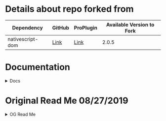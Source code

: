 # Details about repo forked from
Dependency|GitHub|ProPlugin|Available Version to Fork
--- | --- | --- | --- 
nativescript-dom|[Link](https://github.com/NathanaelA/nativescript-dom)|[Link](https://www.npmjs.com/package/nativescript-dom)|2.0.5|

# Documentation
<details>
  <summary>Docs</summary>
  
## Installation 
```bash
npm install ConcordanceHealth/nativescript-dom#branch
```

## Usage
To use the  module you just `require()` it:

```js
require("nativescript-dom");
```

**Note:** You do NOT need to keep a reference to it; and you only need to load it once.
It will automatically attach its methods to all the proper classes in the NativeScript library, making it act as if they are built in.

### Methods

#### `getElementById(id)`
#### `getElementsByClassName(className)`
#### `getElementsByTagName(tagName)`

These are globally available! Like their Web DOM counterparts; they return elements based on the critera.

#### `view.getElementById(id)`
#### `view.getElementsByClassName(className)`
#### `view.getElementsByTagName(tagName)`
Like their Web DOM counterparts; returns the children elements based on the critera.

```js
exports.pageLoaded = function(args) {
  var page = args.object;
  var stackLayout = page.getElementsByTagName('StackLayout')[0];
  var button = stackLayout.getElementsByClassName('clickButton')[0];
  button.classList.toggle('hidden');
}
```

#### `view.runAgainstId(id, function(elem) { /* Do something with elem */ })`
#### `view.runAgainstClasses(className, function(elem) { /* Do something with elem */ })`
#### `view.runAgainstTagNames(tag, function(elem) { /* Do something with elem */ })`
This will automatically run your function passing it the elem that it matches; it will call your function multiple times once for each element that matches your selection.

```js
exports.pageLoaded = function(args) {
  var page = args.object;
  page.runAgainstClasses('clickButton', function(elem) {  
      elem.classList.toggle('hidden');
  });
}
```
  
#### `view.classList.add(className, className, ...)`
Add a class to the view's class list at the end

```js
someButton.classList.add('hidden');  // ClassList on this button will be "class1 class2 classx hidden"
```

#### `view.classList.insert(className, className, ...)`
Add a class to the view's class list at the front
```js
someButton.classList.insert('hidden'); // ClassList on this button will be "hidden class1 class2 classx"
```


#### `view.classList.remove(className, className, ...)`
Removes a class from the view's class list
```js
someButton.classList.remove('hidden'); // ClassList would then equal "class1 class2 class3"
```
   
#### `view.classList.toggle(className[, force])`
Toggles a class name
if force = true, will force adding the class name only.     (And won't remove it, but you won't have a second)
if force = false, will force removing the class name only.  (And won't add it)

#### `view.classList.item(index)`
Returns the class name at that location in the class list.

#### `view.classList.contains(className)`
Returns true or false if the class name exists in the class list.
```js
if (someButton.classList.contains('hidden')) {
    someButton.classList.remove('hidden');
} else {
    someButton.classList.add('hidden');
 }

  // someButton.classList.toggle('hidden');    would be equivelent to the 5 lines above.
```

#### TypeScript Global Augmentation
This module ships a file, `dom-global.d.ts`, to enable intellisense and benefit from the TypeScript Typings
add a reference in your `references.d.ts` file. Below is the snippet you can paste into the `references.d.ts` in the root of your app.

<sub>*You may need to restart your IDE for it to resolve the added typings.*</sub>


```xml
/// <reference path="./node_modules/nativescript-dom/dom-global.d.ts" />
```
</details>


# Original Read Me 08/27/2019
<details>
  <summary>OG Read Me</summary>
<a href="https://proplugins.org"><img src="https://proplugins.org/logos/unmaintained.svg" height="30px" width="100%"></a>

# NativeScript-Dom

<p align="center"><a href="https://proplugins.org"><img src="https://proplugins.org/logos/logo.png" width="400"  /></a></p>

We have an awesome, new service in town!   This service provides tested new and upgraded plugins.  All ProPlugins are already known to work with NativeScript 6.x.
If you are interested in getting the latest, known working, and enhanced plugins; check out https://ProPlugins.org -- because I strongly believe in what ProPlugins offers the community all of my development work is being done on the ProPlugins version.

Please feel free to continue to use this version of the plugin, it is now 100% being maintained by **YOU** the community, and as such
I will gladly continue to support the community version by accepting any/all PR's for this plugin and publish it.  I will attempt to verify the PR doesn't have any backdoors; but I won't be doing any testing, so if it is broken it is up to you to send a PR!
</details>
